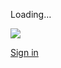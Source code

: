 Loading…

![](https://drive.google.com/drive-viewer/AKGpihZsyEwbIiHa-W22htqAm7-TE7WtQvj5HO9Q9g8rUJwS2FrtO8kutvW4v3DhxsiQeKaXPtHSeBQf2bHZaLv1Jx84djEbwnsTJQ=s1600-rw-v1)

[Sign in](https://accounts.google.com/ServiceLogin?service=wise&passive=1209600&osid=1&continue=https://drive.google.com/file/u/1/d/17Q2EBGAVlHvBY3hf7PysYhp0H-Cuc4HR/edit&followup=https://drive.google.com/file/u/1/d/17Q2EBGAVlHvBY3hf7PysYhp0H-Cuc4HR/edit&ec=GAZAGQ)